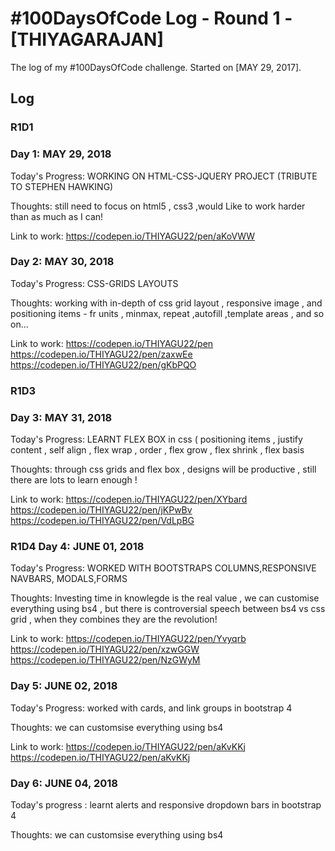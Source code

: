 # #100DaysOfCode Log - Round 1 - [THIYAGARAJAN]

The log of my #100DaysOfCode challenge. Started on [MAY 29, 2017].

## Log

### R1D1 

### Day 1: MAY 29, 2018 

Today's Progress: WORKING ON HTML-CSS-JQUERY PROJECT (TRIBUTE TO STEPHEN HAWKING)

Thoughts: still need to focus on html5 , css3 ,would Like to work harder than as much as I can!

Link to work: https://codepen.io/THIYAGU22/pen/aKoVWW


### Day 2: MAY 30, 2018 

Today's Progress: CSS-GRIDS LAYOUTS

Thoughts: working with in-depth of css grid layout , responsive image , and positioning items - fr units , minmax, repeat ,autofill ,template areas , and so on...

Link to work: https://codepen.io/THIYAGU22/pen    https://codepen.io/THIYAGU22/pen/zaxwEe   https://codepen.io/THIYAGU22/pen/gKbPQO

### R1D3

### Day 3: MAY 31, 2018 

Today's Progress: LEARNT FLEX BOX in css ( positioning items , justify content , self align , flex wrap , order , flex grow , flex shrink , flex basis

Thoughts: through css grids and flex box , designs will be productive , still there are lots to learn enough !

Link to work: https://codepen.io/THIYAGU22/pen/XYbard  https://codepen.io/THIYAGU22/pen/jKPwBv  https://codepen.io/THIYAGU22/pen/VdLpBG





### R1D4 Day 4: JUNE 01, 2018 

Today's Progress: WORKED WITH BOOTSTRAPS COLUMNS,RESPONSIVE NAVBARS, MODALS,FORMS

Thoughts: Investing time in knowlegde is the real value , we can customise everything using bs4 , but there is controversial speech between bs4 vs css grid , when they combines they are the revolution!

Link to work: https://codepen.io/THIYAGU22/pen/Yvyqrb
	      https://codepen.io/THIYAGU22/pen/xzwGGW  https://codepen.io/THIYAGU22/pen/NzGWyM

### Day 5: JUNE 02, 2018
Today's Progress: worked with cards, and link groups in bootstrap 4

Thoughts: we can customsise everything using bs4

Link to work: https://codepen.io/THIYAGU22/pen/aKvKKj
https://codepen.io/THIYAGU22/pen/aKvKKj

	      
### Day 6: JUNE 04, 2018
Today's progress : learnt alerts and responsive dropdown bars in bootstrap 4

Thoughts: we can customsise everything using bs4


